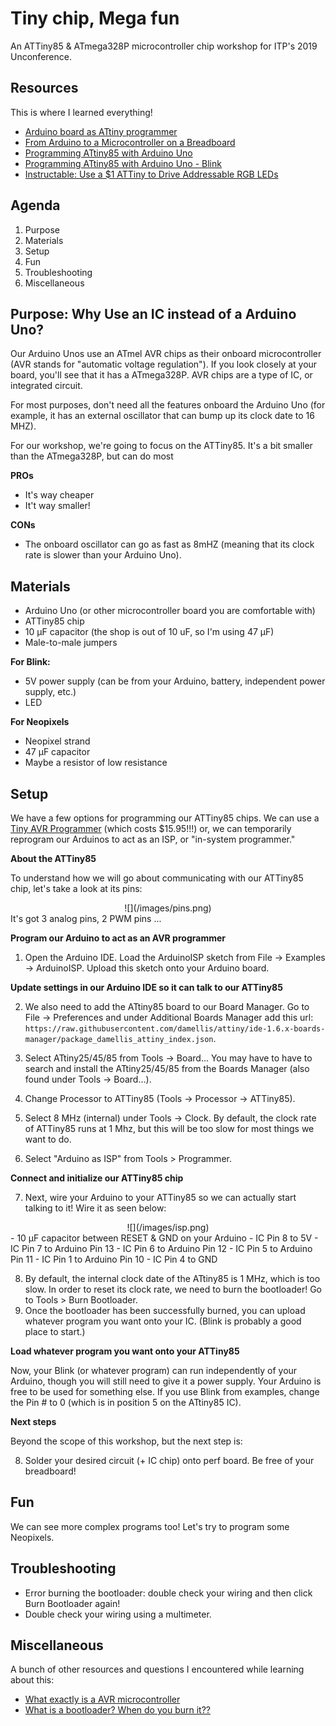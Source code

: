 # Tiny chip, Mega fun
An ATTiny85 &amp; ATmega328P microcontroller chip workshop for ITP's 2019 Unconference.

## Resources

This is where I learned everything!

+ [Arduino board as ATtiny programmer](http://highlowtech.org/?p=1706)
+ [From Arduino to a Microcontroller on a Breadboard](https://www.arduino.cc/en/Tutorial/ArduinoToBreadboard)
+ [Programming ATtiny85 with Arduino Uno](https://create.arduino.cc/projecthub/arjun/programming-attiny85-with-arduino-uno-afb829)
+ [Programming ATtiny85 with Arduino Uno - Blink](https://create.arduino.cc/projecthub/arjun/programming-attiny85-with-arduino-uno-afb829#toc-testing-attiny85-blink-4)
+ [Instructable: Use a $1 ATTiny to Drive Addressable RGB LEDs](https://www.instructables.com/id/Use-a-1-ATTiny-to-drive-addressable-RGB-LEDs/)

## Agenda

1. Purpose
2. Materials
3. Setup
4. Fun
5. Troubleshooting
6. Miscellaneous

## Purpose: Why Use an IC instead of a Arduino Uno?

Our Arduino Unos use an ATmel AVR chips as their onboard microcontroller (AVR stands for "automatic voltage regulation"). If you look closely at your board, you'll see that it has a ATmega328P. AVR chips are a type of IC, or integrated circuit.

For most purposes, don't need all the features onboard the Arduino Uno (for example, it has an external oscillator that can bump up its clock date to 16 MHZ).

For our workshop, we're going to focus on the ATTiny85. It's a bit smaller than the ATmega328P, but can do most

**PROs**

+ It's way cheaper
+ It't way smaller!

**CONs**
+ The onboard oscillator can go as fast as 8mHZ (meaning that its clock rate is slower than your Arduino Uno).  

## Materials

+ Arduino Uno (or other microcontroller board you are comfortable with)
+ ATTiny85 chip
+ 10 μF capacitor (the shop is out of 10 uF, so I'm using 47 μF)
+ Male-to-male jumpers

**For Blink:**
+ 5V power supply (can be from your Arduino, battery, independent power supply, etc.)
+ LED

**For Neopixels**
+ Neopixel strand
+ 47 μF capacitor
+ Maybe a resistor of low resistance

## Setup

We have a few options for programming our ATTiny85 chips. We can use a [Tiny AVR Programmer](https://www.sparkfun.com/products/11801?_ga=2.254947915.295978248.1548287842-129504373.1548287842) (which costs $15.95!!!) or, we can temporarily reprogram our Arduinos to act as an ISP, or "in-system programmer."

**About the ATTiny85**

To understand how we will go about communicating with our ATTiny85 chip, let's take a look at its pins:
<center>
![](/images/pins.png)
</center>
It's got 3 analog pins, 2 PWM pins ...

**Program our Arduino to act as an AVR programmer**

1. Open the Arduino IDE. Load the ArduinoISP sketch from File -> Examples -> ArduinoISP. Upload this sketch onto your Arduino board.

**Update settings in our Arduino IDE so it can talk to our ATTiny85**

2. We also need to add the ATtiny85 board to our Board Manager. Go to File -> Preferences and under Additional Boards Manager add this url: `https://raw.githubusercontent.com/damellis/attiny/ide-1.6.x-boards-manager/package_damellis_attiny_index.json`.


3. Select ATtiny25/45/85 from Tools -> Board... You may have to have to search and install the ATtiny25/45/85 from the Boards Manager (also found under Tools -> Board...).
4. Change Processor to ATTiny85 (Tools -> Processor -> ATTiny85).
5. Select 8 MHz (internal) under Tools -> Clock. By default, the clock rate of ATTiny85 runs at 1 Mhz, but this will be too slow for most things we want to do.
6. Select "Arduino as ISP" from Tools > Programmer.

**Connect and initialize our ATTiny85 chip**

7. Next, wire your Arduino to your ATTiny85 so we can actually start talking to it! Wire it as seen below:

<center>
![](/images/isp.png)
</center>
- 10 μF capacitor between RESET & GND on your Arduino
- IC Pin 8 to 5V
- IC Pin 7 to Arduino Pin 13
- IC Pin 6 to Arduino Pin 12
- IC Pin 5 to Arduino Pin 11
- IC Pin 1 to Arduino Pin 10
- IC Pin 4 to GND


8. By default, the internal clock date of the ATtiny85 is 1 MHz, which is too slow. In order to reset its clock rate, we need to burn the bootloader! Go to Tools > Burn Bootloader.
9. Once the bootloader has been successfully burned, you can upload whatever program you want onto your IC. (Blink is probably a good place to start.)

**Load whatever program you want onto your ATTiny85**

Now, your Blink (or whatever program) can run independently of your Arduino, though you will still need to give it a power supply. Your Arduino is free to be used for something else.
If you use Blink from examples, change the Pin # to 0 (which is in position 5 on the ATtiny85 IC).

**Next steps**

Beyond the scope of this workshop, but the next step is:

8. Solder your desired circuit (+ IC chip) onto perf board. Be free of your breadboard!

## Fun

We can see more complex programs too! Let's try to program some Neopixels.

## Troubleshooting

+ Error burning the bootloader: double check your wiring and then click Burn Bootloader again!
+ Double check your wiring using a multimeter. 

## Miscellaneous

A bunch of other resources and questions I encountered while learning about this:

+ [What exactly is a AVR microcontroller](https://en.wikipedia.org/wiki/AVR_microcontrollers)
+ [What is a bootloader? When do you burn it??](https://www.arduino.cc/en/Hacking/Bootloader?from=Tutorial.Bootloader)
